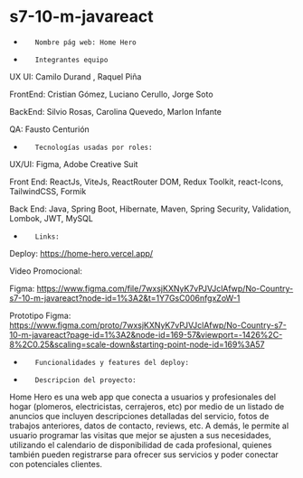 # s7-10-m-javareact


-        Nombre pág web: Home Hero
-        Integrantes equipo
UX UI: Camilo Durand , Raquel Piña

FrontEnd: Cristian Gómez, Luciano Cerullo, Jorge Soto

BackEnd: Silvio Rosas, Carolina Quevedo, Marlon Infante

QA: Fausto Centurión


-        Tecnologías usadas por roles:
 UX/UI: Figma, Adobe Creative Suit
 
 Front End: ReactJs, ViteJs, ReactRouter DOM, Redux Toolkit, react-Icons, TailwindCSS, Formik
 
 Back End: Java, Spring Boot, Hibernate, Maven, Spring Security, Validation, Lombok, JWT, MySQL


-        Links:

Deploy: https://home-hero.vercel.app/

Video Promocional:

Figma: https://www.figma.com/file/7wxsjKXNyK7vPJVJclAfwp/No-Country-s7-10-m-javareact?node-id=1%3A2&t=1Y7GsC006nfgxZoW-1

 Prototipo Figma: https://www.figma.com/proto/7wxsjKXNyK7vPJVJclAfwp/No-Country-s7-10-m-javareact?page-id=1%3A2&node-id=169-57&viewport=-1426%2C-8%2C0.25&scaling=scale-down&starting-point-node-id=169%3A57


-        Funcionalidades y features del deploy:
 
-        Descripcion del proyecto:

 Home Hero es una web app que conecta a usuarios y profesionales del hogar (plomeros, electricistas, cerrajeros, etc) por medio de un listado de anuncios que incluyen descripciones detalladas del servicio, fotos de trabajos anteriores, datos de contacto, reviews, etc. A demás, le permite al usuario programar las visitas que mejor se ajusten a sus necesidades, utilizando el calendario de disponibilidad de cada profesional, quienes también pueden registrarse para ofrecer sus servicios y poder conectar con potenciales clientes.
